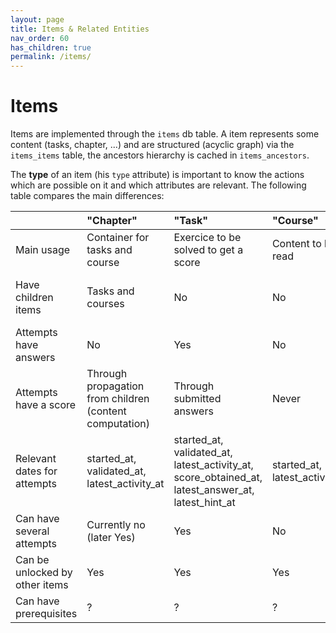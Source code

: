 ```yaml
---
layout: page
title: Items & Related Entities
nav_order: 60
has_children: true
permalink: /items/
---
```


# Items

Items are implemented through the `items` db table. A item represents some content (tasks, chapter, ...) and are structured (acyclic graph) via the `items_items` table, the ancestors hierarchy is cached in `items_ancestors`.

The **type** of an item (his `type` attribute) is important to know the actions which are possible on it and which attributes are relevant. The following table compares the main differences:

|                         | "Chapter"             | "Task"                   | "Course"             | "Skill"    |
|:------------------------|:----------------------|:-------------------------|:---------------------|:-----------|
| Main usage              | Container for tasks and course | Exercice to be solved to get a score | Content to be read | Skill to be obtained by solving tasks |
| Have children items     | Tasks and courses | No                       | No                   | Chapters (with warning), tasks, courses and skills |
| Attempts have answers   | No                    | Yes                      | No                   | No |
| Attempts have a score   | Through propagation from children (content computation) | Through submitted answers | Never      | Through propagation (skill computation) |
| Relevant dates for attempts | started_at, validated_at, latest_activity_at | started_at, validated_at, latest_activity_at, score_obtained_at, latest_answer_at, latest_hint_at | started_at, latest_activity_at | started_at , validated_at, latest_activity_at (not sure) |
| Can have several attempts | Currently no (later Yes) | Yes | No | No |
| Can be unlocked by other items | Yes | Yes | Yes | Yes |
| Can have prerequisites | ? | ? | ? | Yes |
